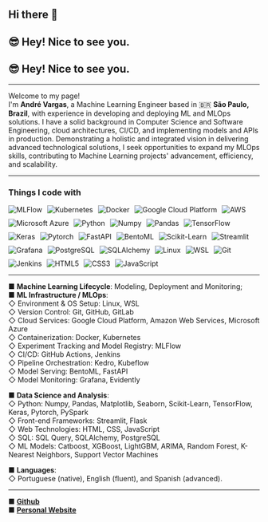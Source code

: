 ## Hi there 👋

<!--
**andrevargas22/andrevargas22** is a ✨ _special_ ✨ repository because its `README.md` (this file) appears on your GitHub profile.

Here are some ideas to get you started:

- 🔭 I’m currently working on ...
- 🌱 I’m currently learning ...
- 👯 I’m looking to collaborate on ...
- 🤔 I’m looking for help with ...
- 💬 Ask me about ...
- 📫 How to reach me: ...
- 😄 Pronouns: ...
- ⚡ Fun fact: ...
-->

## 😎 Hey! Nice to see you.

## 😎 Hey! Nice to see you.

---

Welcome to my page!  
I'm **André Vargas**, a Machine Learning Engineer based in 🇧🇷 **São Paulo, Brazil**, with experience in developing and deploying ML and MLOps solutions. I have a solid background in Computer Science and Software Engineering, cloud architectures, CI/CD, and implementing models and APIs in production. Demonstrating a holistic and integrated vision in delivering advanced technological solutions, I seek opportunities to expand my MLOps skills, contributing to Machine Learning projects' advancement, efficiency, and scalability.

---

### Things I code with

<div style="display: flex; flex-wrap: wrap; gap: 10px;">
    <img src="https://img.shields.io/badge/MLFlow-0194E2?style=for-the-badge&logo=mlflow&logoColor=white" alt="MLFlow" />
    <img src="https://img.shields.io/badge/Kubernetes-326CE5?style=for-the-badge&logo=kubernetes&logoColor=white" alt="Kubernetes" />
    <img src="https://img.shields.io/badge/Docker-2496ED?style=for-the-badge&logo=docker&logoColor=white" alt="Docker" />
    <img src="https://img.shields.io/badge/Google_Cloud_Platform-4285F4?style=for-the-badge&logo=google-cloud&logoColor=white" alt="Google Cloud Platform" />
    <img src="https://img.shields.io/badge/Amazon_AWS-232F3E?style=for-the-badge&logo=amazon-aws&logoColor=white" alt="AWS" />
    <img src="https://img.shields.io/badge/Microsoft_Azure-0078D4?style=for-the-badge&logo=microsoft-azure&logoColor=white" alt="Microsoft Azure" />
    <img src="https://img.shields.io/badge/Python-3776AB?style=for-the-badge&logo=python&logoColor=white" alt="Python" />
    <img src="https://img.shields.io/badge/Numpy-013243?style=for-the-badge&logo=numpy&logoColor=white" alt="Numpy" />
    <img src="https://img.shields.io/badge/Pandas-150458?style=for-the-badge&logo=pandas&logoColor=white" alt="Pandas" />
    <img src="https://img.shields.io/badge/TensorFlow-FF6F00?style=for-the-badge&logo=tensorflow&logoColor=white" alt="TensorFlow" />
    <img src="https://img.shields.io/badge/Keras-D00000?style=for-the-badge&logo=keras&logoColor=white" alt="Keras" />
    <img src="https://img.shields.io/badge/Pytorch-EE4C2C?style=for-the-badge&logo=pytorch&logoColor=white" alt="Pytorch" />
    <img src="https://img.shields.io/badge/FastAPI-009688?style=for-the-badge&logo=fastapi&logoColor=white" alt="FastAPI" />
    <img src="https://img.shields.io/badge/BentoML-0096FF?style=for-the-badge&logo=mlflow&logoColor=white" alt="BentoML" />
    <img src="https://img.shields.io/badge/Scikit--Learn-F7931E?style=for-the-badge&logo=scikit-learn&logoColor=white" alt="Scikit-Learn" />
    <img src="https://img.shields.io/badge/Streamlit-FF4B4B?style=for-the-badge&logo=streamlit&logoColor=white" alt="Streamlit" />
    <img src="https://img.shields.io/badge/Grafana-F46800?style=for-the-badge&logo=grafana&logoColor=white" alt="Grafana" />
    <img src="https://img.shields.io/badge/PostgreSQL-4169E1?style=for-the-badge&logo=postgresql&logoColor=white" alt="PostgreSQL" />
    <img src="https://img.shields.io/badge/SQLAlchemy-9A0000?style=for-the-badge&logo=sql&logoColor=white" alt="SQLAlchemy" />
    <img src="https://img.shields.io/badge/Linux-FCC624?style=for-the-badge&logo=linux&logoColor=black" alt="Linux" />
    <img src="https://img.shields.io/badge/WSL-4EAA25?style=for-the-badge&logo=wsl&logoColor=white" alt="WSL" />
    <img src="https://img.shields.io/badge/Git-F05032?style=for-the-badge&logo=git&logoColor=white" alt="Git" />
    <img src="https://img.shields.io/badge/Jenkins-D24939?style=for-the-badge&logo=jenkins&logoColor=white" alt="Jenkins" />
    <img src="https://img.shields.io/badge/HTML5-E34F26?style=for-the-badge&logo=html5&logoColor=white" alt="HTML5" />
    <img src="https://img.shields.io/badge/CSS3-1572B6?style=for-the-badge&logo=css3&logoColor=white" alt="CSS3" />
    <img src="https://img.shields.io/badge/JavaScript-F7DF1E?style=for-the-badge&logo=javascript&logoColor=black" alt="JavaScript" />
</div>

---

■ **Machine Learning Lifecycle**: Modeling, Deployment and Monitoring;  
■ **ML Infrastructure / MLOps**:  
◇ Environment & OS Setup: Linux, WSL  
◇ Version Control: Git, GitHub, GitLab  
◇ Cloud Services: Google Cloud Platform, Amazon Web Services, Microsoft Azure  
◇ Containerization: Docker, Kubernetes  
◇ Experiment Tracking and Model Registry: MLFlow  
◇ CI/CD: GitHub Actions, Jenkins  
◇ Pipeline Orchestration: Kedro, Kubeflow  
◇ Model Serving: BentoML, FastAPI  
◇ Model Monitoring: Grafana, Evidently

■ **Data Science and Analysis**:  
◇ Python: Numpy, Pandas, Matplotlib, Seaborn, Scikit-Learn, TensorFlow, Keras, Pytorch, PySpark  
◇ Front-end Frameworks: Streamlit, Flask  
◇ Web Technologies: HTML, CSS, JavaScript  
◇ SQL: SQL Query, SQLAlchemy, PostgreSQL  
◇ ML Models: Catboost, XGBoost, LightGBM, ARIMA, Random Forest, K-Nearest Neighbors, Support Vector Machines

■ **Languages**:  
◇ Portuguese (native), English (fluent), and Spanish (advanced).

---

■ **[Github](https://github.com/andrevargas22)**  
■ **[Personal Website](https://andrevargas.com.br)**
